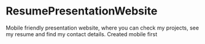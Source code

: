 # ResumePresentationWebsite

Mobile friendly presentation website, where you can check my projects, see my resume and find my contact details.
Created mobile first
